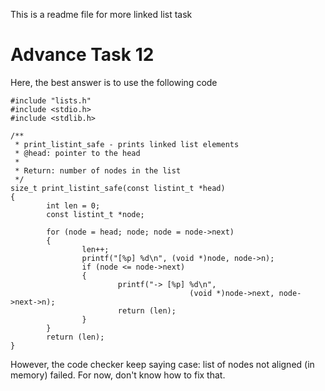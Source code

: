 This is a readme file for more linked list task

# Advance Task 12
Here, the best answer is to use the following code

```
#include "lists.h"
#include <stdio.h>
#include <stdlib.h>

/**
 * print_listint_safe - prints linked list elements
 * @head: pointer to the head
 *
 * Return: number of nodes in the list
 */
size_t print_listint_safe(const listint_t *head)
{
        int len = 0;
        const listint_t *node;

        for (node = head; node; node = node->next)
        {
                len++;
                printf("[%p] %d\n", (void *)node, node->n);
                if (node <= node->next)
                {
                        printf("-> [%p] %d\n",
                                        (void *)node->next, node->next->n);
                        return (len);
                }
        }
        return (len);
}

```
However, the code checker keep saying case: list of nodes not aligned (in memory) failed.
For now, don't know how to fix that.
